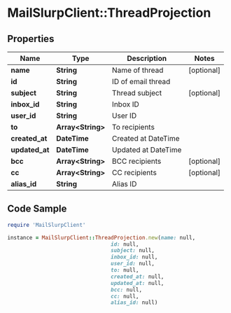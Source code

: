 # MailSlurpClient::ThreadProjection

## Properties

Name | Type | Description | Notes
------------ | ------------- | ------------- | -------------
**name** | **String** | Name of thread | [optional] 
**id** | **String** | ID of email thread | 
**subject** | **String** | Thread subject | [optional] 
**inbox_id** | **String** | Inbox ID | 
**user_id** | **String** | User ID | 
**to** | **Array&lt;String&gt;** | To recipients | 
**created_at** | **DateTime** | Created at DateTime | 
**updated_at** | **DateTime** | Updated at DateTime | 
**bcc** | **Array&lt;String&gt;** | BCC recipients | [optional] 
**cc** | **Array&lt;String&gt;** | CC recipients | [optional] 
**alias_id** | **String** | Alias ID | 

## Code Sample

```ruby
require 'MailSlurpClient'

instance = MailSlurpClient::ThreadProjection.new(name: null,
                                 id: null,
                                 subject: null,
                                 inbox_id: null,
                                 user_id: null,
                                 to: null,
                                 created_at: null,
                                 updated_at: null,
                                 bcc: null,
                                 cc: null,
                                 alias_id: null)
```


